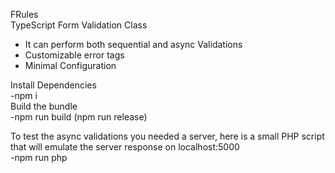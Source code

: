FRules<br>
TypeScript Form Validation Class
- It can perform both sequential and async Validations
- Customizable error tags
- Minimal Configuration

Install Dependencies<br>
-npm i<br>
Build the bundle<br> 
-npm run build (npm run release)<br>
  
  
To test the async validations you needed a server, here is a small PHP script that
will emulate the server response on localhost:5000<br>
-npm run php
